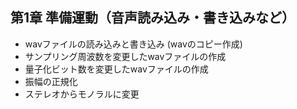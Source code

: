 ## 第1章 準備運動（音声読み込み・書き込みなど）
- wavファイルの読み込みと書き込み (wavのコピー作成)
- サンプリング周波数を変更したwavファイルの作成
- 量子化ビット数を変更したwavファイルの作成
- 振幅の正規化
- ステレオからモノラルに変更
